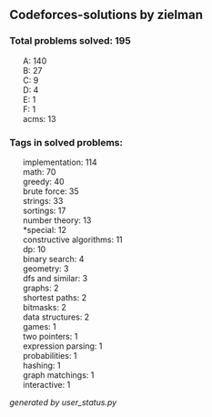 ## Codeforces-solutions by zielman 

### Total problems solved: 195

<ul>
A: 140</br>
B: 27</br>
C: 9</br>
D: 4</br>
E: 1</br>
F: 1</br>
acms: 13</br>
</ul>

### Tags in solved problems:    

<ul>
implementation: 114</br>        
math: 70</br>
greedy: 40</br>
brute force: 35</br>
strings: 33</br>
sortings: 17</br>
number theory: 13</br>
*special: 12</br>
constructive algorithms: 11</br>
dp: 10</br>
binary search: 4</br>
geometry: 3</br>
dfs and similar: 3</br>
graphs: 2</br>
shortest paths: 2</br>
bitmasks: 2</br>
data structures: 2</br>
games: 1</br>
two pointers: 1</br>
expression parsing: 1</br>      
probabilities: 1</br>
hashing: 1</br>
graph matchings: 1</br>
interactive: 1</br>
</ul>

*generated by user_status.py*
